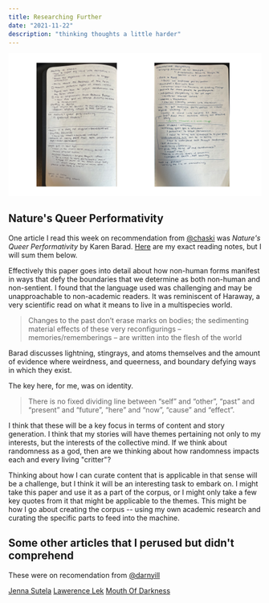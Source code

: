 ```yaml
---
title: Researching Further
date: "2021-11-22"
description: "thinking thoughts a little harder"
---
```


![shorter notes for this week](./notes.png)

## Nature's Queer Performativity

One article I read this week on recommendation from [@chaski](https://www.instagram.com/chhaski/) was *Nature's Queer Performativity* by Karen Barad. [Here](https://samheckle.notion.site/Nature-s-Queer-Performativity-a99e1a8d0580449a95a826b2cc442821) are my exact reading notes, but I will sum them below.

Effectively this paper goes into detail about how non-human forms manifest in ways that defy the boundaries that we determine as both non-human and non-sentient. I found that the language used was challenging and may be unapproachable to non-academic readers. It was reminiscent of Haraway, a very scientific read on what it means to live in a multispecies world.

> Changes to the past don’t erase marks on bodies; the sedimenting material effects of these very reconfigurings – memories/rememberings – are written into the flesh of the world

Barad discusses lightning, stingrays, and atoms themselves and the amount of evidence where weirdness, and queerness, and boundary defying ways in which they exist. 

The key here, for me, was on identity. 

> There is no fixed dividing line between “self” and “other”, “past” and “present” and “future”, “here” and “now”, “cause” and “effect”.

I think that these will be a key focus in terms of content and story generation. I think that my stories will have themes pertaining not only to my interests, but the interests of the collective mind. If we think about randomness as a god, then are we thinking about how randomness impacts each and every living "critter"?

Thinking about how I can curate content that is applicable in that sense will be a challenge, but I think it will be an interesting task to embark on. I might take this paper and use it as a part of the corpus, or I might only take a few key quotes from it that might be applicable to the themes. This might be how I go about creating the corpus -- using my own academic research and curating the specific parts to feed into the machine.

## Some other articles that I perused but didn't comprehend

These were on recomendation from [@darnyill](https://www.instagram.com/darnyill/)


[Jenna Sutela](https://www.aqnb.com/2021/08/22/jenna-sutela-for-new-mystics-bacteria-wetware-psychedelic-silicon-valley-in-the-latest-from-the-artist-ai-collaborative-writing-project/)
[Lawerence Lek](https://www.aqnb.com/2021/09/22/lawrence-lek-for-new-mystics/)
[Mouth Of Darkness](https://mouthofdarkness.online/)